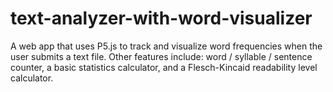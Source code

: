 # text-analyzer-with-word-visualizer
A web app that uses P5.js to track and visualize word frequencies when the user submits a text file. Other features include: word / syllable / sentence counter, a basic statistics calculator, and a Flesch-Kincaid readability level calculator.
